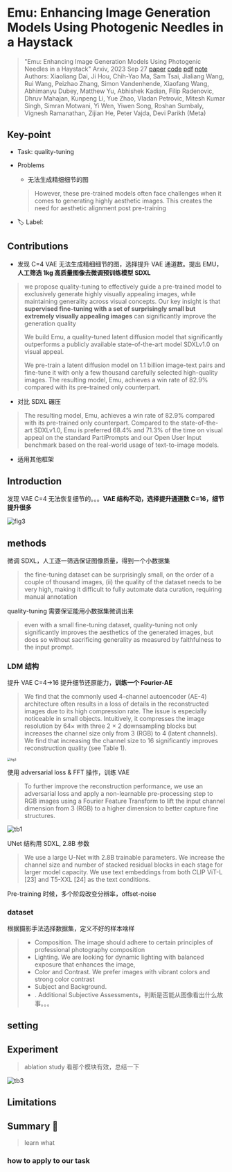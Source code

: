 # Emu: Enhancing Image Generation Models Using Photogenic Needles in a Haystack

> "Emu: Enhancing Image Generation Models Using Photogenic Needles in a Haystack" Arxiv, 2023 Sep 27
> [paper](http://arxiv.org/abs/2309.15807v1) [code]() [pdf](./2023_09_Arxiv_Emu--Enhancing-Image-Generation-Models-Using-Photogenic-Needles-in-a-Haystack.pdf) [note](./2023_09_Arxiv_Emu--Enhancing-Image-Generation-Models-Using-Photogenic-Needles-in-a-Haystack_Note.md)
> Authors: Xiaoliang Dai, Ji Hou, Chih-Yao Ma, Sam Tsai, Jialiang Wang, Rui Wang, Peizhao Zhang, Simon Vandenhende, Xiaofang Wang, Abhimanyu Dubey, Matthew Yu, Abhishek Kadian, Filip Radenovic, Dhruv Mahajan, Kunpeng Li, Yue Zhao, Vladan Petrovic, Mitesh Kumar Singh, Simran Motwani, Yi Wen, Yiwen Song, Roshan Sumbaly, Vignesh Ramanathan, Zijian He, Peter Vajda, Devi Parikh (Meta)

## Key-point

- Task: quality-tuning

- Problems

  - 无法生成精细细节的图

  > However, these pre-trained models often face challenges when it comes to generating highly aesthetic images. This creates the need for aesthetic alignment post pre-training

  

- :label: Label:

## Contributions

- 发现 C=4 VAE 无法生成精细细节的图，选择提升 VAE 通道数。提出 EMU，**人工筛选 1kg 高质量图像去微调预训练模型 SDXL**

>  we propose quality-tuning to effectively guide a pre-trained model to exclusively generate highly visually appealing images, while maintaining generality across visual concepts. Our key insight is that **supervised fine-tuning with a set of surprisingly small but extremely visually appealing images** can significantly improve the generation quality
>
> We build Emu, a quality-tuned latent diffusion model that significantly outperforms a publicly available state-of-the-art model SDXLv1.0 on visual appeal.
>
> We pre-train a latent diffusion model on 1.1 billion image-text pairs and fine-tune it with only a few thousand carefully selected high-quality images. The resulting model, Emu, achieves a win rate of 82.9% compared with its pre-trained only counterpart. 

- 对比 SDXL 碾压

> The resulting model, Emu, achieves a win rate of 82.9% compared with its pre-trained only counterpart. Compared to the state-of-the-art SDXLv1.0, Emu is preferred 68.4% and 71.3% of the time on visual appeal on the standard PartiPrompts and our Open User Input benchmark based on the real-world usage of text-to-image models.

- 适用其他框架



## Introduction

发现 VAE C=4 无法恢复细节的。。。**VAE 结构不动，选择提升通道数 C=16，细节提升很多**

![fig3](docs/2023_09_Arxiv_Emu--Enhancing-Image-Generation-Models-Using-Photogenic-Needles-in-a-Haystack_Note/fig3.png)







## methods

微调 SDXL，人工逐一筛选保证图像质量，得到一个小数据集

> the fine-tuning dataset can be surprisingly small, on the order of a couple of thousand images, (ii) the quality of the dataset needs to be very high, making it difficult to fully automate data curation, requiring manual annotation

quality-tuning 需要保证能用小数据集微调出来

> even with a small fine-tuning dataset, quality-tuning not only significantly improves the aesthetics of the generated images, but does so without sacrificing generality as measured by faithfulness to the input prompt. 



### LDM 结构

提升 VAE C=4->16 提升细节还原能力，**训练一个 Fourier-AE**

> We find that the commonly used 4-channel autoencoder (AE-4) architecture often results in a loss of details in the reconstructed images due to its high compression rate. The issue is especially noticeable in small objects. Intuitively, it compresses the image resolution by 64× with three 2 × 2 downsampling blocks but increases the channel size only from 3 (RGB) to 4 (latent channels). We find that increasing the channel size to 16 significantly improves reconstruction quality (see Table 1). 

<img src="docs/2023_09_Arxiv_Emu--Enhancing-Image-Generation-Models-Using-Photogenic-Needles-in-a-Haystack_Note/fig3.png" alt="fig3" style="zoom:50%;" />

使用 adversarial loss & FFT 操作，训练 VAE

> To further improve the reconstruction performance, we use an adversarial loss and apply a non-learnable pre-processing step to RGB images using a Fourier Feature Transform to lift the input channel dimension from 3 (RGB) to a higher dimension to better capture fine structures. 

![tb1](docs/2023_09_Arxiv_Emu--Enhancing-Image-Generation-Models-Using-Photogenic-Needles-in-a-Haystack_Note/tb1.png)



UNet 结构用 SDXL, 2.8B 参数

> We use a large U-Net with 2.8B trainable parameters. We increase the channel size and number of stacked residual blocks in each stage for larger model capacity. We use text embeddings from both CLIP ViT-L [23] and T5-XXL [24] as the text conditions.



Pre-training 时候，多个阶段改变分辨率，offset-noise



### dataset

根据摄影手法选择数据集，定义不好的样本啥样

> - Composition. The image should adhere to certain principles of professional photography composition
> - Lighting. We are looking for dynamic lighting with balanced exposure that enhances the image,
> - Color and Contrast. We prefer images with vibrant colors and strong color contrast
> - Subject and Background.
> - . Additional Subjective Assessments，判断是否能从图像看出什么故事。。。



## setting

## Experiment

> ablation study 看那个模块有效，总结一下

![tb3](docs/2023_09_Arxiv_Emu--Enhancing-Image-Generation-Models-Using-Photogenic-Needles-in-a-Haystack_Note/tb3.png)





## Limitations

## Summary :star2:

> learn what

### how to apply to our task

